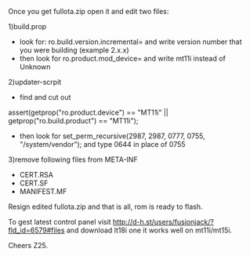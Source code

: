 Once you get fullota.zip open it and edit two files:

1)build.prop
- look for: ro.build.version.incremental= and write version number that you were building (example 2.x.x)
- then look for ro.product.mod_device= and write mt11i instead of Unknown

2)updater-scrpit
- find and cut out

assert(getprop("ro.product.device") == "MT11i" ||
       getprop("ro.build.product") == "MT11i");
- then look for set_perm_recursive(2987, 2987, 0777, 0755, "/system/vendor"); and type 0644 in place of 0755

3)remove following files from META-INF
- CERT.RSA
- CERT.SF
- MANIFEST.MF

Resign edited fullota.zip and that is all, rom is ready to flash.

To gest latest control panel visit http://d-h.st/users/fusionjack/?fld_id=6579#files and download lt18i one it works well on mt11i/mt15i.

Cheers Z25.
